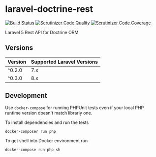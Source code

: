 # laravel-doctrine-rest

[![Build Status](https://travis-ci.org/R3VoLuT1OneR/laravel-doctrine-rest.svg?branch=master)](https://travis-ci.org/R3VoLuT1OneR/laravel-doctrine-rest)
[![Scrutinizer Code Quality](https://scrutinizer-ci.com/g/R3VoLuT1OneR/laravel-doctrine-rest/badges/quality-score.png?b=master)](https://scrutinizer-ci.com/g/R3VoLuT1OneR/laravel-doctrine-rest?branch=master)
[![Scrutinizer Code Coverage](https://scrutinizer-ci.com/g/R3VoLuT1OneR/laravel-doctrine-rest/badges/coverage.png?b=master)](https://scrutinizer-ci.com/g/R3VoLuT1OneR/laravel-doctrine-rest?branch=master)

Laravel 5 Rest API for Doctrine ORM

## Versions

Version | Supported Laravel Versions
:---------|:----------
^0.2.0 | 7.x
^0.3.0 | 8.x

## Development
Use `docker-compose` for running PHPUnit tests even if your local PHP runtime version doesn't match librariy one.

To install dependencies and run the tests
```shell
docker-composer run php
```

To get shell into Docker environment run
```shell
docker-compose run php sh
```
